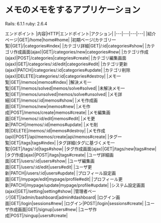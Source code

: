 # メモのメモをするアプリケーション

Rails: 6.1.1
ruby: 2.6.4

エンドポイント
|内容|HTTP|エンドポイント|アクション|
|---|---|---|---|
|紹介ページ|GET|/home|home#home|
|初期ベージ(カテゴリ一覧)|GET|/|categories#index|
|カテゴリ詳細|GET|/:id|categories#show|
|カテゴリ作成画面(ajax)|GET|/categories/new|categories#new|
|カテゴリ作成(ajax)|POST|/categories|categries#create|
|カテゴリ編集画面(ajax)|GET|/categories/:id/edit|categories#edit|
|カテゴリ更新(ajax)|PATCH|/categories/:id|categories#update|
|カテゴリ削除(ajax)|DELETE|/categories/:id|categories#destroy|
|メモ一覧|GET|/memos|memos#index|
|解決メモ一覧|GET|/memos/solved|memos/solve#solved|
|未解決メモ一覧|GET|/memos/unsolved|memos/solve#unsolved|
|メモ詳細|GET|/memos/:id|memos#show|
|メモ作成画面|GET|/memos/new|memos#new|
|メモ作成|POST|/memos/create|memos#create|
|メモ編集画面|GET|/memos/:id/edit|memos#edit|
|メモ更新|PATCH|/memos/:id|memos#update|
|メモ削除|DELETE|/memos/:id|memos#destroy|
|メモ作成(api)|POST|/api/memos/create|api/memos#create|
|タグ一覧|GET|/tags|tags#index|
|タグ詳細(タグに基づくメモ一覧)|GET|/tags/:id|tags#show|
|タグ作成画面(ajax)|GET|/tags/new|tags#new|
|タグ作成(ajax)|POST|/tags|tags#create|
|ユーザ詳細画面|GET|/users/:id|users#show|
|ユーザ編集画面|GET|/users/:id/edit|users#edit|
|ユーザ更新|PATCH|/users/:id|users#update|
|プロフィール設定画面|GET|/mypage/edit|mypage/profile#edit|
|プロフィール更新|PATCH|/mypage/update|mypage/profile#update|
|システム設定画面(ajax)|GET|/setting|setting#show|
|管理者ページ|GET|/admin/bashboard|admin#dashboard|
|ログイン画面|GET|/login|sessions#new|
|ログイン|POST|/login|sessions#create|
|ユーザ作成画面|GET|/signup|users#new|
|ユーザ作成|POST|/singup|users#create|
